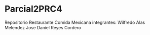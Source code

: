 # Parcial2PRC4
Repositorio Restaurante Comida Mexicana
integrantes: 
Wilfredo Alas Melendez 
Jose Daniel Reyes Cordero 
